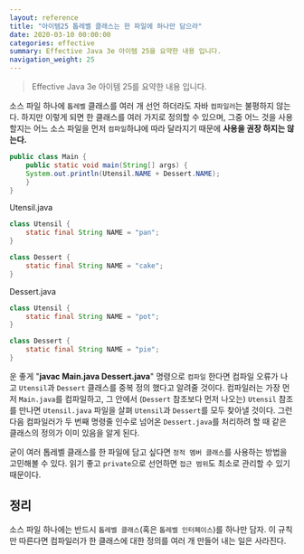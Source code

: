 ```yaml
---
layout: reference
title: "아이템25 톱레벨 클래스는 한 파일에 하나만 담으라"
date: 2020-03-10 00:00:00
categories: effective
summary: Effective Java 3e 아이템 25을 요약한 내용 입니다.
navigation_weight: 25
---
```


> Effective Java 3e 아이템 25를 요약한 내용 입니다.

소스 파일 하나에 `톱레벨` 클래스를 여러 개 선언 하더라도 자바 `컴파일러`는 불평하지 않는다. 하지만 이렇게 되면 한 클래스를 여러 가지로 정의할 수 있으며, 그중 어느 것을 사용할지는 어느 소스 파일을 먼저 `컴파일`하냐에 따라 달라지기 때문에 **사용을 권장 하지는 않는다.**

```java
public class Main {
    public static void main(String[] args) {
    System.out.println(Utensil.NAME + Dessert.NAME);
    }
}
```

Utensil.java

```java
class Utensil {
    static final String NAME = "pan";
}

class Dessert {
    static final String NAME = "cake";
}
```

Dessert.java

```java
class Utensil {
    static final String NAME = "pot";
}

class Dessert {
    static final String NAME = "pie";
}
```

운 좋게 "**javac Main.java Dessert.java**" 명령으로 `컴파일` 한다면 컴파일 오류가 나고 `Utensil`과 `Dessert` 클래스를 중복 정의 했다고 알려줄 것이다. 컴파일러는 가장 먼저 `Main.java`를 컴파일하고, 그 안에서 (`Dessert` 참조보다 먼저 나오는) `Utensil` 참조를 만나면 `Utensil.java` 파일을 살펴 `Utensil`과 `Dessert`를 모두 찾아낼 것이다. 그런 다음 컴파일러가 두 번째 명령줄 인수로 넘어온 `Dessert.java`를 처리하려 할 때 같은 클래스의 정의가 이미 있음을 알게 된다.

굳이 여러 톱레벨 클래스를 한 파일에 담고 싶다면 `정적 멤버 클래스`를 사용하는 방법을 고민해볼 수 있다. 읽기 좋고 `private`으로 선언하면 `접근 범위`도 최소로 관리할 수 있기 때문이다.

## 정리

소스 파일 하나에는 반드시 `톱레벨 클래스`(혹은 `톱레벨 인터페이스`)를 하나만 담자. 이 규칙만 따른다면 컴파일러가 한 클래스에 대한 정의를 여러 개 만들어 내는 일은 사라진다.
